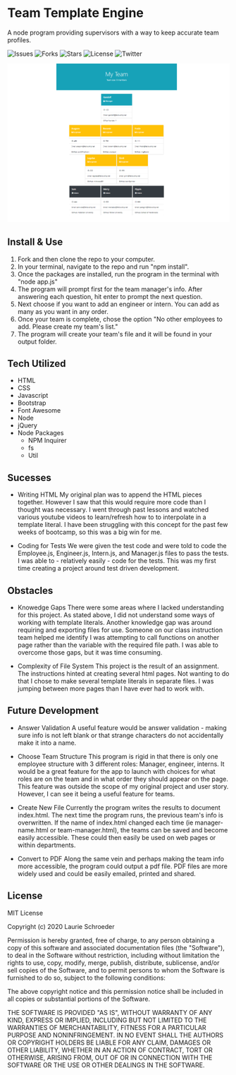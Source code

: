 # Team Template Engine
A node program providing supervisors with a way to keep accurate team profiles.

![Issues](https://img.shields.io/github/issues/clauries/template-engine) ![Forks](https://img.shields.io/github/forks/clauries/template-engine) ![Stars](https://img.shields.io/github/stars/clauries/template-engine) ![License](https://img.shields.io/github/license/clauries/template-engine) ![Twitter](https://img.shields.io/twitter/url?style=social)

<img src="./assets/example-team.png" alt="Example of a filled in template">

## Install & Use
1. Fork and then clone the repo to your computer.
2. In your terminal, navigate to the repo and run "npm install".
3. Once the packages are installed, run the program in the terminal with "node app.js"
4. The program will prompt first for the team manager's info. After answering each question, hit enter to prompt the next question.
5. Next choose if you want to add an engineer or intern. You can add as many as you want in any order. 
6. Once your team is complete, chose the option "No other employees to add. Please create my team's list."
7. The program will create your team's file and it will be found in your output folder.


## Tech Utilized
* HTML
* CSS
* Javascript
* Bootstrap
* Font Awesome
* Node
* jQuery
* Node Packages
    * NPM Inquirer
    * fs
    * Util


## Sucesses
* Writing HTML
My original plan was to append the HTML pieces together. However I saw that this would require more code than I thought was necessary. I went through past lessons and watched various youtube videos to learn/refresh how to to interpolate in a template literal. I have been struggling with this concept for the past few weeks of bootcamp, so this was a big win for me. 

* Coding for Tests
We were given the test code and were told to code the Employee.js, Engineer.js, Intern.js, and Manager.js files to pass the tests. I was able to - relatively easily - code for the tests. This was my first time creating a project around test driven development.


## Obstacles
* Knowedge Gaps
There were some areas where I lacked understanding for this project. As stated above, I did not understand some ways of working with template literals. Another knowledge gap was around requiring and exporting files for use. Someone on our class instruction team helped me identify I was attempting to call functions on another page rather than the variable with the required file path. I was able to overcome those gaps, but it was time consuming. 

* Complexity of File System
This project is the result of an assignment. The instructions hinted at creating several html pages. Not wanting to do that I chose to make several template literals in separate files. I was jumping between more pages than I have ever had to work with. 


## Future Development
* Answer Validation
A useful feature would be answer validation - making sure info is not left blank or that strange characters do not accidentally make it into a name. 

* Choose Team Structure
This program is rigid in that there is only one employee structure with 3 different roles: Manager, engineer, interns. It would be a great feature for the app to launch with choices for what roles are on the team and in what order they should appear on the page. This feature was outside the scope of my original project and user story. However, I can see it being a useful feature for teams.


* Create New File
Currently the program writes the results to document index.html. The next time the program runs, the previous team's info is overwritten. If the name of index.html changed each time (ie manager-name.html or team-manager.html), the teams can be saved and become easily accessible. These could then easily be used on web pages or within departments.

* Convert to PDF
Along the same vein and perhaps making the team info more accessible, the program could output a pdf file. PDF files are more widely used and could be easily emailed, printed and shared.


## License
MIT License

Copyright (c) 2020 Laurie Schroeder

Permission is hereby granted, free of charge, to any person obtaining a copy of this software and associated documentation files (the "Software"), to deal in the Software without restriction, including without limitation the rights to use, copy, modify, merge, publish, distribute, sublicense, and/or sell copies of the Software, and to permit persons to whom the Software is furnished to do so, subject to the following conditions:

The above copyright notice and this permission notice shall be included in all copies or substantial portions of the Software.

THE SOFTWARE IS PROVIDED "AS IS", WITHOUT WARRANTY OF ANY KIND, EXPRESS OR IMPLIED, INCLUDING BUT NOT LIMITED TO THE WARRANTIES OF MERCHANTABILITY, FITNESS FOR A PARTICULAR PURPOSE AND NONINFRINGEMENT. IN NO EVENT SHALL THE AUTHORS OR COPYRIGHT HOLDERS BE LIABLE FOR ANY CLAIM, DAMAGES OR OTHER LIABILITY, WHETHER IN AN ACTION OF CONTRACT, TORT OR OTHERWISE, ARISING FROM, OUT OF OR IN CONNECTION WITH THE SOFTWARE OR THE USE OR OTHER DEALINGS IN THE SOFTWARE.